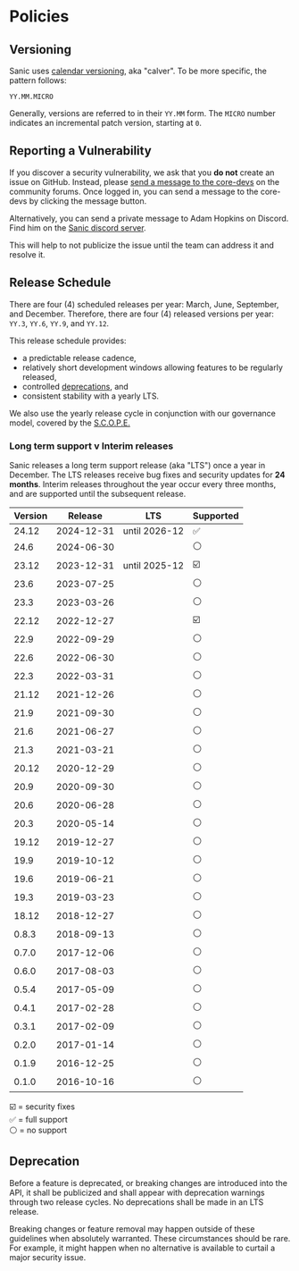 # Policies

## Versioning

Sanic uses [calendar versioning](https://calver.org/), aka "calver". To be more specific, the pattern follows:

```
YY.MM.MICRO
```

Generally, versions are referred to in their ``YY.MM`` form. The `MICRO` number indicates an incremental patch version, starting at `0`.

## Reporting a Vulnerability

If you discover a security vulnerability, we ask that you **do not** create an issue on GitHub. Instead, please [send a message to the core-devs](https://community.sanicframework.org/g/core-devs) on the community forums. Once logged in, you can send a message to the core-devs by clicking the message button.

Alternatively, you can send a private message to Adam Hopkins on Discord. Find him on the [Sanic discord server](https://discord.gg/FARQzAEMAA).

This will help to not publicize the issue until the team can address it and resolve it.

## Release Schedule

There are four (4) scheduled releases per year: March, June, September, and December. Therefore, there are four (4) released versions per year: `YY.3`, `YY.6`, `YY.9`, and `YY.12`. 

This release schedule provides:

- a predictable release cadence,
- relatively short development windows allowing features to be regularly released,
- controlled [deprecations](#deprecation), and
- consistent stability with a yearly LTS.

We also use the yearly release cycle in conjunction with our governance model, covered by the [S.C.O.P.E.](./scope.md)

### Long term support v Interim releases

Sanic releases a long term support release (aka "LTS") once a year in December. The LTS releases receive bug fixes and security updates for **24 months**. Interim releases throughout the year occur every three months, and are supported until the subsequent release.

| Version | Release    | LTS           | Supported       |
|---------|------------|---------------|-----------------|
| 24.12   | 2024-12-31 | until 2026-12 | ✅              |
| 24.6    | 2024-06-30 |               | ⚪              |
| 23.12   | 2023-12-31 | until 2025-12 | ☑️              |
| 23.6    | 2023-07-25 |               | ⚪              |
| 23.3    | 2023-03-26 |               | ⚪              |
| 22.12   | 2022-12-27 |               | ☑️              |
| 22.9    | 2022-09-29 |               | ⚪              |
| 22.6    | 2022-06-30 |               | ⚪              |
| 22.3    | 2022-03-31 |               | ⚪              |
| 21.12   | 2021-12-26 |               | ⚪              |
| 21.9    | 2021-09-30 |               | ⚪              |
| 21.6    | 2021-06-27 |               | ⚪              |
| 21.3    | 2021-03-21 |               | ⚪              |
| 20.12   | 2020-12-29 |               | ⚪              |
| 20.9    | 2020-09-30 |               | ⚪              |
| 20.6    | 2020-06-28 |               | ⚪              |
| 20.3    | 2020-05-14 |               | ⚪              |
| 19.12   | 2019-12-27 |               | ⚪              |
| 19.9    | 2019-10-12 |               | ⚪              |
| 19.6    | 2019-06-21 |               | ⚪              |
| 19.3    | 2019-03-23 |               | ⚪              |
| 18.12   | 2018-12-27 |               | ⚪              |
| 0.8.3   | 2018-09-13 |               | ⚪              |
| 0.7.0   | 2017-12-06 |               | ⚪              |
| 0.6.0   | 2017-08-03 |               | ⚪              |
| 0.5.4   | 2017-05-09 |               | ⚪              |
| 0.4.1   | 2017-02-28 |               | ⚪              |
| 0.3.1   | 2017-02-09 |               | ⚪              |
| 0.2.0   | 2017-01-14 |               | ⚪              |
| 0.1.9   | 2016-12-25 |               | ⚪              |
| 0.1.0   | 2016-10-16 |               | ⚪              |

☑️ = security fixes  
✅ = full support  
⚪ = no support

## Deprecation

Before a feature is deprecated, or breaking changes are introduced into the API, it shall be publicized and shall appear with deprecation warnings through two release cycles. No deprecations shall be made in an LTS release.

Breaking changes or feature removal may happen outside of these guidelines when absolutely warranted. These circumstances should be rare. For example, it might happen when no alternative is available to curtail a major security issue.
